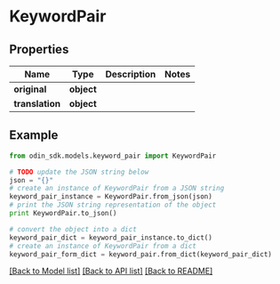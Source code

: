 # KeywordPair


## Properties

Name | Type | Description | Notes
------------ | ------------- | ------------- | -------------
**original** | **object** |  | 
**translation** | **object** |  | 

## Example

```python
from odin_sdk.models.keyword_pair import KeywordPair

# TODO update the JSON string below
json = "{}"
# create an instance of KeywordPair from a JSON string
keyword_pair_instance = KeywordPair.from_json(json)
# print the JSON string representation of the object
print KeywordPair.to_json()

# convert the object into a dict
keyword_pair_dict = keyword_pair_instance.to_dict()
# create an instance of KeywordPair from a dict
keyword_pair_form_dict = keyword_pair.from_dict(keyword_pair_dict)
```
[[Back to Model list]](../README.md#documentation-for-models) [[Back to API list]](../README.md#documentation-for-api-endpoints) [[Back to README]](../README.md)


